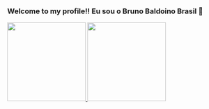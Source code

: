 ### Welcome to my profile!! Eu sou o Bruno Baldoino Brasil 👋
<div>
  <a href="https://github.com/brunobrsl">
  <img height="180em" src="https://github-readme-stats.vercel.app/api?username=brunobrsl&show_icons=true&theme=radical&include_all_commits=true&count_private=true"/>
  <img height="180em" src="https://github-readme-stats.vercel.app/api/top-langs/?username=brunobrsl&layout=compact&langs_count=8&theme=radical"/>
</div>
